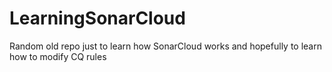 # LearningSonarCloud
Random old repo just to learn how SonarCloud works and hopefully to learn how to modify CQ rules
